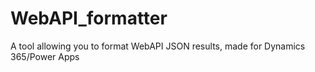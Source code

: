 # WebAPI_formatter
A tool allowing you to format WebAPI JSON results, made for Dynamics 365/Power Apps
